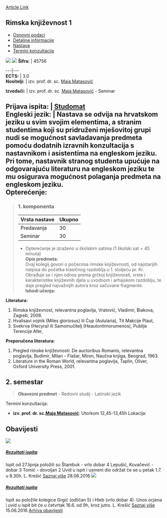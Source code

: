 [Article Link](https://www.fhs.hr/predmet/rimknj1)

## Rimska književnost 1
  * [Osnovni podaci](https://www.fhs.hr/predmet/rimknj1#v1id-904867_906747_1_0 "Osnovni podaci")
  * [Detaljne informacije](https://www.fhs.hr/predmet/rimknj1#v1id-904867_906747_1_1 "Detaljne informacije")
  * [Nastava](https://www.fhs.hr/predmet/rimknj1#v1id-904867_906747_1_2 "Nastava")
  * [Termini konzultacija](https://www.fhs.hr/predmet/rimknj1#v1id-904867_906747_1_3 "Termini konzultacija")


[![](https://www.fhs.hr/img/flags/gif/hr.gif)](https://www.fhs.hr/predmet/rimknj1) [![](https://www.fhs.hr/img/flags/gif/gb.gif)](https://www.fhs.hr/en/course/latlit1)
**Šifra:** |  45756  
  
---|---  
**ECTS:** |  3.0   
**Nositelji:** |  izv. prof. dr. sc. [Maja Matasović](https://www.fhs.hr/djelatnik/maja.matasovic)   
  
**Izvođači:** |  izv. prof. dr. sc. [Maja Matasović](https://www.fhs.hr/djelatnik/maja.matasovic) - Seminar  
  
**Prijava ispita:** |  [Studomat](http://www.isvu.hr/studomat)  
**Engleski jezik:** |  Nastava se odvija na hrvatskom jeziku u svim svojim elementima, a stranim studentima koji su pridruženi mješovitoj grupi nudi se mogućnost savladavanja predmeta pomoću dodatnih izravnih konzultacija s nastavnikom i asistentima na engleskom jeziku. Pri tome, nastavnik stranog studenta upućuje na odgovarajuću literaturu na engleskom jeziku te mu osigurava mogućnost polaganja predmeta na engleskom jeziku.   
**Opterećenje:**  
---  
> ### 1. komponenta
> | Vrsta nastave | Ukupno  
> ---|---  
> Predavanja | 30  
> Seminar | 30  
> * Opterećenje je izraženo u školskim satima (1 školski sat = 45 minuta)   
**Opis predmeta:**  
> Ovaj kolegij govori o počecima rimske književnosti, od najstarijih natpisa do početka klasičnog razdoblja u 1. stoljeću pr. Kr. Obrađuje se i njen odnos prema grčkoj književnosti, vrste i karakteristike književnih djela u uvodnom i arhajskom razdoblju, te daje pregled najvažnijih autora kroz sačuvane fragmente.  
**Ishodi učenja:**  

  
**Literatura:**  
  1. Rimska književnost, relevantna poglavlja, Vratović, Vladimir, Biakova, Zagreb, 2008. 
  2. Hvalisavi vojnik (Miles gloriosus) ili Ćup (Aulularia), Tit Makcije Plaut, 
  3. Svekrva (Hecyra) ili Samomučitelj (Heautontimorumenos), Publije Terencije Afer, 

  
**Preporučena literatura:**  
  1. Pregled rimske književnosti: De auctoribus Romanis, relevantna poglavlja, Budimir, Milan - Flašar, Miron, Naučna knjiga, Beograd, 1963.
  2. Literature in the Roman World, relevantna poglavlja, Taplin, Oliver, Oxford University Press, 2001.

  
**2. semestar**  
---  
> **Obavezni predmet** - Redovni studij - Latinski jezik  
>   
Termini konzultacija: 
  * **izv. prof. dr. sc.[Maja Matasović](https://www.fhs.hr/djelatnik/maja.matasovic)**: 
Utorkom 12,45-13,45h
Lokacija: 


## Obavijesti
[ ![](https://www.fhs.hr/_pub/themes_static/hrstud2024/default/img/default_news.jpg) ](https://www.fhs.hr/predmet/rimknj1?@=20u5f#news_78581)
#####  [Rezultati ispita](https://www.fhs.hr/predmet/rimknj1?@=20u5f#news_78581)
Ispit od 27.lipnja položili su Štambuk - vrlo dobar 4 Lepušić, Kovačević - dobar 3 Tomić - dovoljan 2 Uvid u ispit i usmeni dio održat će se u petak 1.7. u 8.30h. L. Krešić 
[Saznaj više](https://www.fhs.hr/predmet/rimknj1?@=20u5f#news_78581)
28.06.2016
[ ![](https://www.fhs.hr/_pub/themes_static/hrstud2024/default/img/default_news.jpg) ](https://www.fhs.hr/predmet/rimknj1?@=20tqx#news_78581)
#####  [Rezultati ispita](https://www.fhs.hr/predmet/rimknj1?@=20tqx#news_78581)
Ispit su položile kolegice Grgić (odličan 5) i Hleb (vrlo dobar 4). Unos ocjena i uvid u ispit bit će u četvrtak 16.6. od 9h, kroz jutro. L. Krešić 
[Saznaj više](https://www.fhs.hr/predmet/rimknj1?@=20tqx#news_78581)
15.06.2016
[Arhiva obavijesti](https://www.fhs.hr/predmet/rimknj1?@=20own#news_78581 "Arhiva obavijesti")
